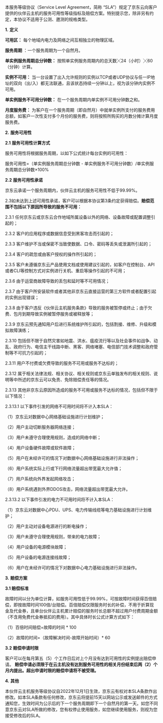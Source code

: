 本服务等级协议（Service Level Agreement，简称 “SLA”）规定了京东云向客户提供的伙伴云主机的服务可用性等级指标及赔偿方案。特别提示您，除非另有约定，本协议不适用于公测、邀测的规格类型。

 

**1.** **定义**

**可用区：** 每个地域内电力及网络之间互相独立的物理区域。

**服务周期** ：一个服务周期为一个自然月。

**单实例服务周期总分钟数：** 按照单实例服务周期内的总天数╳24（小时）╳60（分钟）计算。

**实例不可用：** 当一台设置了出入允许规则的实例以TCP或者UDP协议与任一IP地址的双向（出/入）都无法联通，且该状态持续一分钟以上，视为该分钟内实例不可用。

**单实例服务不可用分钟数：** 在一个服务周期内单实例不可用分钟数之和。


**月度服务费：** 为客户在一个服务周期（即自然月）中就单实例所支付的服务费用总额，如客户一次性支付多个月份的服务费，则将按照所购买的月数分摊计算月度服务费。

**2.** **服务可用性**

**2.1** **服务可用性计算方式**

服务可用性将根据服务周期，以如下公式统计每台实例的可用性：

 服务可用性=（单实例服务周期总分钟数 - 单实例服务不可用分钟数）/单实例服务周期总分钟数×100%


**2.2** **服务可用性承诺**

京东云承诺一个服务周期内，伙伴云主机的服务可用性不低于99.99%。

 2.3如未达到上述可用性承诺，客户可以根据本协议第3条约定获得赔偿。**赔偿范围不包括以下原因所导致的服务不可用：**

 2.3.1 任何京东云或京东云合作地域所属设备以外的网络、设备故障或配置调整引起的；

 2.3.2 客户的应用程序或数据信息受到黑客攻击而引起的；

 2.3.3 客户维护不当或保密不当致使数据、口令、密码等丢失或泄漏所引起的；

 2.3.4 客户的疏忽或由客户授权的操作所引起的；

 2.3.5 客户未遵循京东云产品使用文档或使用建议引起的，如客户在控制台、API或者CLI等控制方式对实例进行关机、重启等操作引起的不可用；

 2.3.6 由于运营商故障导致的丢包和延时等不可用情况；

 2.3.7 由于客户所安装软件或者其他非京东云直接运营的第三方软件或者配置引起的实例出现错误；

 2.3.8 由于客户违反《伙伴云主机服务条款》导致的服务被暂停或终止；由于欠费、包月到期导致实例被暂停服务或被释放等；

 2.3.9 京东云预先通知用户后进行系统维护所引起的，包括割接、维修、升级和模拟故障演练；

 2.3.10 包括但不限于自然灾害如地震、洪水、瘟疫流行等以及社会事件如战争、动乱、政府行为、电信主干线路中断、黑客、网络堵塞、电信部门技术调整和政府管制等不可抗力引起的；

 2.3.11 用户不付费或欠费导致的服务不可用或服务不达标的；
 
 2.3.12 属于相关法律法规、相关协议、相关规则或京东云单独发布的相关规则、说明等中所述的京东云可以免责、免除赔偿责任等的情况。

 2.3.13 其他非京东云原因所造成的服务不可用或服务不达标的情况，包括但不限于以下情况：
 
  2.3.13.1 以下事件引发的网络不可用时间将不计入本SLA：
  
  （1）京东云对数据中心网络基础设施进行计划维护；
 
  （2）用户主动切断服务器网络连接；
 
  （3）用户未遵守合理使用规则，造成的网络中断；
   
  （4）用户设备硬件故障或软件故障；

  （5）用户在未经许可的情况下对数据中心网络基础设施进行非法操作；

  （6）用户系统实际上行或下行网络流量超出带宽最大允许值；

  （7）用户系统向外界发起网络攻击；
   
  （8）用户系统遇到外界DDOS攻击，网络流量超出带宽最大允许。

 2.3.13.2 以下事件引发的电力不可用时间将不计入本SLA：
  
  （1）京东云对数据中心PDU、UPS、电力传输线缆等电力基础设施进行计划维护；

  （2）用户主动对设备电源进行的断电操作；

  （3）用户未遵守合理使用规则，带来的电力故障；

  （4）用户设备的电源模块故障；

  （5）用户设备的电源连接线故障；

  （6）用户在未经许可的情况下对数据中心电力基础设施进行非法操作。
 

**3.** **赔偿方案**

**3.1 赔偿标准** 

故障时间以分为单位计算，如服务可用性低于99.99%，可按故障时间获得百倍赔偿，即按故障时间100倍/台赔偿。百倍赔偿仅限服务时长的补偿，不用于折算现金及代金券，且单台伙伴云主机累计赔偿的服务时长总额不超过用户付费周期金额（不含用免费代金券抵扣的费用）。其中具体时长公式计算方式如下：

（1）百倍时间赔偿=故障的时间 * 100

（2）故障的时间=（故障解决时间-故障开始时间）* 60



 **3.2** **赔偿申请时限**

客户可以在每月第五（5）个工作日后对上个月没有达到可用性的实例提出赔偿申请。 **赔偿申请必须限于在云主机没有达到服务可用性的相关月份结束后两（2）个月内提出。超出申请时限的赔偿申请将不被受理。**

**4.** **其他**

本伙伴云主机服务等级协议自2022年12月1日生效，京东云有权对本SLA条款作出修改。如本SLA条款有任何修改，京东云将提前15天以网站公示或发送邮件的方式通知您，生效时间为公示后的下一个服务周期即下一个自然月的第一天。如您不同意京东云对SLA所做的修改，您有权停止使用服务，如您继续使用服务，则视为您接受修改后的SLA。





